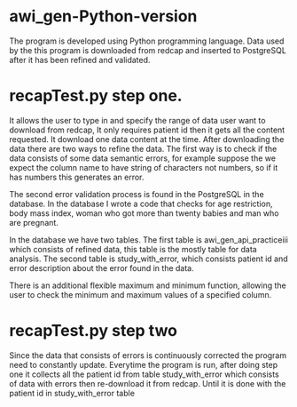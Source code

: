 # awi_gen-Python-version

The program is developed using Python programming language. Data used by the this program is downloaded from redcap and inserted to PostgreSQL after it has been refined and validated.

  # recapTest.py step one.
   
It allows the user to type in and specify the range of data  user want to download from redcap, It only requires patient id then it gets all the content requested. It download one data content at the time.
After downloading the data there are two ways to refine the data. The first way is to check if the data consists of some data semantic errors, for example suppose the we expect the column name to have string of characters not numbers, so if it has numbers this generates an error.

The second error validation process is found in the PostgreSQL in the database. In the database I wrote a code that checks for age restriction, body mass index, woman who got more than twenty babies and man who are pregnant.

In the database we have two tables. The first table is awi_gen_api_practiceiii which consists of refined data, this table is the mostly table for data analysis. The second table is study_with_error, which consists patient id and error description about the error found in the data.

There is an additional flexible maximum and minimum function, allowing the user to check the minimum and maximum  values of a specified column.

 # recapTest.py step two

Since the data that consists of errors is continuously corrected the program need to constantly update. Everytime the program is run, after doing step one it collects all the patient id from table study_with_error which consists of data with errors then re-download it from redcap. Until it is done with the patient id in study_with_error table 

